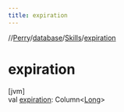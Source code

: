 ```yaml
---
title: expiration
---
```

//[Perry](../../../index.html)/[database](../index.html)/[Skills](index.html)/[expiration](expiration.html)



# expiration



[jvm]\
val [expiration](expiration.html): Column&lt;[Long](https://kotlinlang.org/api/latest/jvm/stdlib/kotlin/-long/index.html)&gt;




